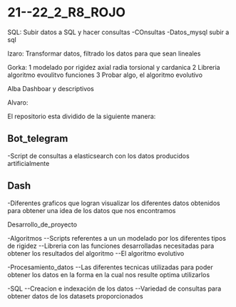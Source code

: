 # 21--22_2_R8_ROJO

SQL: Subir datos a SQL y hacer consultas -COnsultas -Datos_mysql subir a sql

Izaro: Transformar datos, filtrado los datos para que sean lineales

Gorka: 1 modelado por rigidez axial radia torsional y cardanica 2 Libreria algoritmo evoulitvo funciones 3 Probar algo, el algoritmo evolutivo

Alba Dashboar y descriptivos

Alvaro:

El repositorio esta dividido de la siguiente manera:

Bot_telegram
--
-Script de consultas a elasticsearch con los datos producidos artificialmente

Dash
--
-Diferentes graficos que logran visualizar los diferentes datos obtenidos para obtener una idea de los datos que nos encontramos

Desarrollo_de_proyecto

-Algoritmos
--Scripts referentes a un un modelado por los diferentes tipos de rigidez
--Libreria con las funciones desarrolladas necesitadas para obtener los resultados del algoritmo
--El algoritmo evolutivo

-Procesamiento_datos
--Las diferentes tecnicas utilizadas para poder obtener los datos en la forma en la cual nos resulte optima utilizarlos

-SQL
--Creacion e indexación de los datos
--Variedad de consultas para obtener datos de los datasets proporcionados
